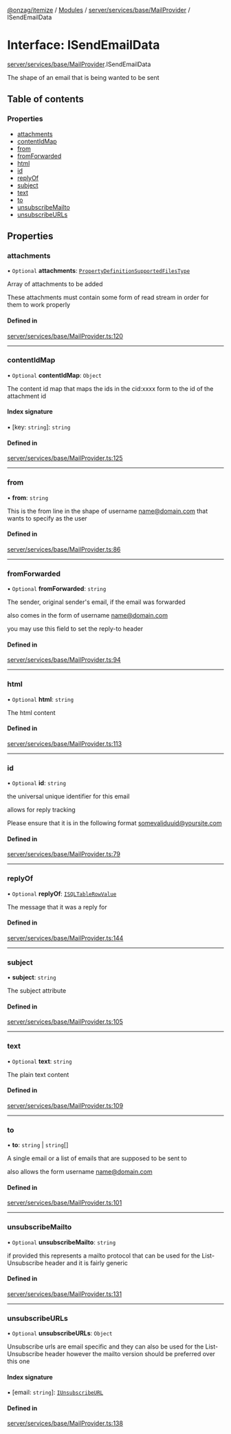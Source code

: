 [@onzag/itemize](../README.md) / [Modules](../modules.md) / [server/services/base/MailProvider](../modules/server_services_base_MailProvider.md) / ISendEmailData

# Interface: ISendEmailData

[server/services/base/MailProvider](../modules/server_services_base_MailProvider.md).ISendEmailData

The shape of an email that is being wanted to be sent

## Table of contents

### Properties

- [attachments](server_services_base_MailProvider.ISendEmailData.md#attachments)
- [contentIdMap](server_services_base_MailProvider.ISendEmailData.md#contentidmap)
- [from](server_services_base_MailProvider.ISendEmailData.md#from)
- [fromForwarded](server_services_base_MailProvider.ISendEmailData.md#fromforwarded)
- [html](server_services_base_MailProvider.ISendEmailData.md#html)
- [id](server_services_base_MailProvider.ISendEmailData.md#id)
- [replyOf](server_services_base_MailProvider.ISendEmailData.md#replyof)
- [subject](server_services_base_MailProvider.ISendEmailData.md#subject)
- [text](server_services_base_MailProvider.ISendEmailData.md#text)
- [to](server_services_base_MailProvider.ISendEmailData.md#to)
- [unsubscribeMailto](server_services_base_MailProvider.ISendEmailData.md#unsubscribemailto)
- [unsubscribeURLs](server_services_base_MailProvider.ISendEmailData.md#unsubscribeurls)

## Properties

### attachments

• `Optional` **attachments**: [`PropertyDefinitionSupportedFilesType`](../modules/base_Root_Module_ItemDefinition_PropertyDefinition_types_files.md#propertydefinitionsupportedfilestype)

Array of attachments to be added

These attachments must contain some form of read
stream in order for them to work properly

#### Defined in

[server/services/base/MailProvider.ts:120](https://github.com/onzag/itemize/blob/59702dd5/server/services/base/MailProvider.ts#L120)

___

### contentIdMap

• `Optional` **contentIdMap**: `Object`

The content id map that maps the ids in the cid:xxxx form
to the id of the attachment id

#### Index signature

▪ [key: `string`]: `string`

#### Defined in

[server/services/base/MailProvider.ts:125](https://github.com/onzag/itemize/blob/59702dd5/server/services/base/MailProvider.ts#L125)

___

### from

• **from**: `string`

This is the from line in the shape of
username <name@domain.com> that wants to specify
as the user

#### Defined in

[server/services/base/MailProvider.ts:86](https://github.com/onzag/itemize/blob/59702dd5/server/services/base/MailProvider.ts#L86)

___

### fromForwarded

• `Optional` **fromForwarded**: `string`

The sender, original sender's email, if the email was forwarded

also comes in the form of username <name@domain.com>

you may use this field to set the reply-to header

#### Defined in

[server/services/base/MailProvider.ts:94](https://github.com/onzag/itemize/blob/59702dd5/server/services/base/MailProvider.ts#L94)

___

### html

• `Optional` **html**: `string`

The html content

#### Defined in

[server/services/base/MailProvider.ts:113](https://github.com/onzag/itemize/blob/59702dd5/server/services/base/MailProvider.ts#L113)

___

### id

• `Optional` **id**: `string`

the universal unique identifier for this email

allows for reply tracking

Please ensure that it is in the following format
somevaliduuid@yoursite.com

#### Defined in

[server/services/base/MailProvider.ts:79](https://github.com/onzag/itemize/blob/59702dd5/server/services/base/MailProvider.ts#L79)

___

### replyOf

• `Optional` **replyOf**: [`ISQLTableRowValue`](base_Root_sql.ISQLTableRowValue.md)

The message that it was a reply for

#### Defined in

[server/services/base/MailProvider.ts:144](https://github.com/onzag/itemize/blob/59702dd5/server/services/base/MailProvider.ts#L144)

___

### subject

• **subject**: `string`

The subject attribute

#### Defined in

[server/services/base/MailProvider.ts:105](https://github.com/onzag/itemize/blob/59702dd5/server/services/base/MailProvider.ts#L105)

___

### text

• `Optional` **text**: `string`

The plain text content

#### Defined in

[server/services/base/MailProvider.ts:109](https://github.com/onzag/itemize/blob/59702dd5/server/services/base/MailProvider.ts#L109)

___

### to

• **to**: `string` \| `string`[]

A single email or a list of emails that are supposed
to be sent to

also allows the form username <name@domain.com>

#### Defined in

[server/services/base/MailProvider.ts:101](https://github.com/onzag/itemize/blob/59702dd5/server/services/base/MailProvider.ts#L101)

___

### unsubscribeMailto

• `Optional` **unsubscribeMailto**: `string`

if provided this represents a mailto protocol
that can be used for the List-Unsubscribe header
and it is fairly generic

#### Defined in

[server/services/base/MailProvider.ts:131](https://github.com/onzag/itemize/blob/59702dd5/server/services/base/MailProvider.ts#L131)

___

### unsubscribeURLs

• `Optional` **unsubscribeURLs**: `Object`

Unsubscribe urls are email specific and they can
also be used for the List-Unsubscribe header
however the mailto version should be preferred
over this one

#### Index signature

▪ [email: `string`]: [`IUnsubscribeURL`](server_services_base_MailProvider.IUnsubscribeURL.md)

#### Defined in

[server/services/base/MailProvider.ts:138](https://github.com/onzag/itemize/blob/59702dd5/server/services/base/MailProvider.ts#L138)
